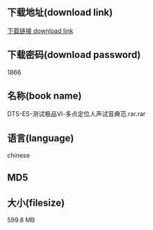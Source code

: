 ## 下载地址(download link)
[下载链接 download link](https://voluble-croquembouche-d321dc.netlify.app/?s=DTS-ES-%E6%B5%8B%E8%AF%95%E6%9E%81%E5%93%81%E2%85%A5-%E5%A4%9A%E7%82%B9%E5%AE%9A%E4%BD%8D%E4%BA%BA%E5%A3%B0%E8%AF%95%E9%9F%B3%E5%85%B8%E8%8C%83.rar)

## 下载密码(download password)
1866

## 名称(book name)
DTS-ES-测试极品Ⅵ-多点定位人声试音典范.rar.rar

## 语言(language)
chinese

## MD5


## 大小(filesize)
599.8 MB

